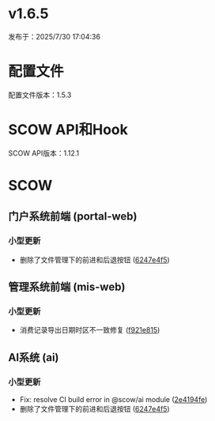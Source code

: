 # v1.6.5

发布于：2025/7/30 17:04:36



# 配置文件

配置文件版本：1.5.3


# SCOW API和Hook

SCOW API版本：1.12.1


# SCOW

## 门户系统前端 (portal-web) 

### 小型更新
- 删除了文件管理下的前进和后退按钮 ([6247e4f5](https://github.com/PKUHPC/OpenSCOW/commit/6247e4f50df09af25cfce7181888f24b545c6212))

## 管理系统前端 (mis-web) 

### 小型更新
- 消费记录导出日期时区不一致修复 ([f921e815](https://github.com/PKUHPC/OpenSCOW/commit/f921e815911931b54b86d4219771489c24f8be1c))

## AI系统 (ai) 

### 小型更新
- Fix: resolve CI build error in @scow/ai module ([2e4194fe](https://github.com/PKUHPC/OpenSCOW/commit/2e4194fe5bdd0e9a5179f1a632f2ff50d826ccdd))
- 删除了文件管理下的前进和后退按钮 ([6247e4f5](https://github.com/PKUHPC/OpenSCOW/commit/6247e4f50df09af25cfce7181888f24b545c6212))


